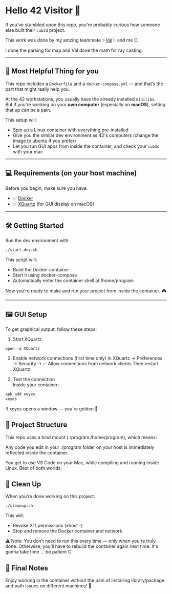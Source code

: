# Hello 42 Visitor 👋

If you’ve stumbled upon this repo, you're probably curious how someone else built their `cub3d` project.  

This work was done by my amzing teammate ✨[Val](https://github.com/vdeva)✨ and me C:

I done the parsing for map and Val done the math for ray casting.

---

## 🚀 Most Helpful Thing for you

This repo includes a `Dockerfile` and a `docker-compose.yml` — and that’s the part that might really help you.

At the 42 workstations, you usually have the already installed `minilibx`.  
But if you're working on your **own computer** (especially on **macOS**), setting that up can be a pain.

This setup will:
- Spin up a Linux container with everything pre-installed
- Give you the similar dev environment as 42's computers (change the image to ubuntu if you prefer)
- Let you run GUI apps from inside the container, and check your `cub3d` with your mac

---

## 💻 Requirements (on your host machine)

Before you begin, make sure you have:

- ✅ [Docker](https://www.docker.com/products/docker-desktop/)
- ✅ [XQuartz](https://www.xquartz.org/) (for GUI display on macOS)

---

## 🛠️ Getting Started

Run the dev environment with:

```bash
./start_dev.sh
```

This script will:

- Build the Docker container
- Start it using docker-compose
- Automatically enter the container shell at /home/program

Now you're ready to make and run your project from inside the container. 🎮

---

## 🖼️ GUI Setup

To get graphical output, follow these steps:

1. Start XQuartz:
```terminal
open -a XQuartz
```

2. Enable network connections (first time only)
In XQuartz → Preferences → Security → ✅ Allow connections from network clients
Then restart XQuartz.

3. Test the connection  
Inside your container: 
```sh 
apk add xeyes 
xeyes
```
If xeyes opens a window — you're golden 🌟

## 📁 Project Structure
This repo uses a bind mount (./program:/home/program), which means:

Any code you edit in your ./program folder on your host is immediately reflected inside the container.

You get to use VS Code on your Mac, while compiling and running inside Linux. Best of both worlds.

## 🧹 Clean Up

When you’re done working on this project:
```bash
./cleanup.sh
```

This will:

- Revoke X11 permissions (xhost -)
- Stop and remove the Docker container and network

⚠️ Note: You don’t need to run this every time — only when you're truly done.
Otherwise, you’ll have to rebuild the container again next time. It's gonna take time ... be patient C:

## 🧠 Final Notes

Enjoy working in the container without the pain of installing library/package and path issues on different machines! 🤯